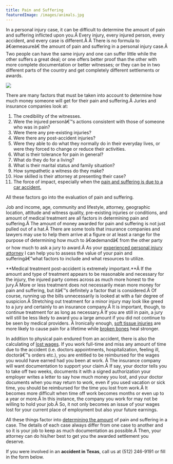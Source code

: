 ```yaml
---
title: Pain and Suffering
featuredImage: /images/animals.jpg
---
```

<!--StartFragment-->

In a personal injury case, it can be difficult to determine the amount of pain and suffering inflicted upon you.Â Every injury, every injured person, every accident, and every case is different.Â Â There is no formula to â€œmeasureâ€ the amount of pain and suffering in a personal injury case.Â Two people can have the same injury and one can suffer little while the other suffers a great deal; or one offers better proof than the other with more complete documentation or better witnesses; or they can be in two different parts of the country and get completely different settlements or awards.

<!--EndFragment-->

![](/images/pain-after-a-car-accident.jpg)

<!--StartFragment-->

There are many factors that must be taken into account to determine how much money someone will get for their pain and suffering.Â Juries and insurance companies look at:

1. The credibility of the witnesses.
2. Were the injured personâ€™s actions consistent with those of someone who was in pain?
3. Were there any pre-existing injuries?
4. Were there any post-accident injuries?
5. Were they able to do what they normally do in their everyday lives, or were they forced to change or reduce their activities.
6. What is their tolerance for pain in general?
7. What do they do for a living?
8. What is their marital status and family situation?
9. How sympathetic a witness do they make?
10. How skilled is their attorney at presenting their case?
11. The force of impact, especially when the [pain and suffering is due to a car accident.](/pain-after-a-car-accident/)

All these factors go into the evaluation of pain and suffering.

Job and income, age, community and lifestyle, attorney, geographic location, attitude and witness quality, pre-existing injuries or conditions, and amount of medical treatment are all factors in determining pain and suffering.Â The amount of money awarded for pain and suffering is not just pulled out of a hat.Â There are some tools that insurance companies and lawyers may use to help them arrive at a figure or at least a range for the purpose of determining how much to â€œdemandâ€ from the other party or how much to ask a jury to award.Â As your [experienced personal injury attorney](/meet-us/andrew-traub/) I can help you to assess the value of your pain and sufferingâ€”what factors to include and what resources to utilize.

**Medical treatment post-accident is extremely important.**Â If the amount and type of treatment appears to be reasonable and necessary for the injury, the injured party comes across as much more honest to the jury.Â More or less treatment does not necessarily mean more money for pain and suffering, but itâ€™s definitely a factor that is considered.Â Of course, running up the bills unnecessarily is looked at with a fair degree of suspicion.Â Stretching out treatment for a minor injury may look like greed to a jury and certainly to an insurance company.Â It is important, though, to continue treatment for as long as necessary.Â If you are still in pain, a jury will still be less likely to award you a large amount if you did not continue to be seen by medical providers. Â Ironically enough, [soft tissue injuries](/practice-areas/soft-tissue-damage-attorneys/) are more likely to cause pain for a lifetime while [broken bones](/practice-areas/broken-bone-injury-attorneys/) heal stronger.

In addition to physical pain endured from an accident, there is also the calculating of [lost wages](/lost-wages-due-to-an-injury/). If you work full-time and miss any amount of time due to the accident (i.e. doctors appointments, hospitalization, feeling ill, doctorâ€™s orders etc.), you are entitled to be reimbursed for the wages you would have earned had you been at work. Â The insurance company will want documentation to support your claim.Â If say, your doctor tells you to take off two weeks, documents it with a signed authorization your employer writes a letter to say how much money you lost, and your doctor documents when you may return to work, even if you used vacation or sick time, you should be reimbursed for the time you lost from work.Â It becomes more difficult when time off work becomes months or even up to a year or more.Â In this instance, the company you work for may not be willing to hold your job.Â So, it not only becomes an issue of your wages lost for your current place of employment but also your future earnings.

All these things factor into [determining the amount](/what-is-my-case-worth/) of pain and suffering in a case. The details of each case always differ from one case to another and so it is your job to keep as much documentation as possible.Â Then, your attorney can do his/her best to get you the awarded settlement you deserve.

If you were involved in an **accident in Texas**, call us at (512) 246-9191 or fill in the form below.

<!--EndFragment-->